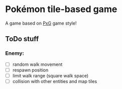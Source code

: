 # Pokémon tile-based game
A game based on [PxG](https://www.pokexgames.com/#/home) game style!

## ToDo stuff

### Enemy:
- [ ] random walk movement
- [ ] respawn position
- [ ] limit walk range (square walk space)
- [ ] collision with other entities and map tiles